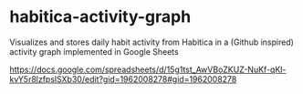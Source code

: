 # habitica-activity-graph
Visualizes and stores daily habit activity from Habitica in a (Github inspired) activity graph implemented in Google Sheets

https://docs.google.com/spreadsheets/d/15g1tst_AwVBoZKUZ-NuKf-qKl-kvY5r8lzfpslSXb30/edit?gid=1962008278#gid=1962008278
